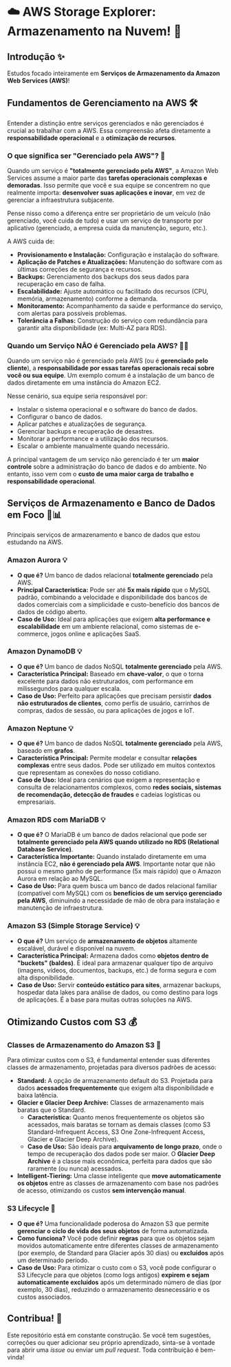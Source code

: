# ☁️ AWS Storage Explorer: Armazenamento na Nuvem! 🚀

## Introdução ✨

Estudos focado inteiramente em **Serviços de Armazenamento da Amazon Web Services (AWS)**! 

## Fundamentos de Gerenciamento na AWS 🛠️

Entender a distinção entre serviços gerenciados e não gerenciados é crucial ao trabalhar com a AWS. Essa compreensão afeta diretamente a **responsabilidade operacional** e a **otimização de recursos**.

### O que significa ser "Gerenciado pela AWS"? 🤔

Quando um serviço é **"totalmente gerenciado pela AWS"**, a Amazon Web Services assume a maior parte das **tarefas operacionais complexas e demoradas**. Isso permite que você e sua equipe se concentrem no que realmente importa: **desenvolver suas aplicações e inovar**, em vez de gerenciar a infraestrutura subjacente.

Pense nisso como a diferença entre ser proprietário de um veículo (não gerenciado, você cuida de tudo) e usar um serviço de transporte por aplicativo (gerenciado, a empresa cuida da manutenção, seguro, etc.).

A AWS cuida de:

* **Provisionamento e Instalação:** Configuração e instalação do software.
* **Aplicação de Patches e Atualizações:** Manutenção do software com as últimas correções de segurança e recursos.
* **Backups:** Gerenciamento dos backups dos seus dados para recuperação em caso de falha.
* **Escalabilidade:** Ajuste automático ou facilitado dos recursos (CPU, memória, armazenamento) conforme a demanda.
* **Monitoramento:** Acompanhamento da saúde e performance do serviço, com alertas para possíveis problemas.
* **Tolerância a Falhas:** Construção do serviço com redundância para garantir alta disponibilidade (ex: Multi-AZ para RDS).

### Quando um Serviço NÃO é Gerenciado pela AWS? 🧑‍💻

Quando um serviço não é gerenciado pela AWS (ou é **gerenciado pelo cliente**), a **responsabilidade por essas tarefas operacionais recai sobre você ou sua equipe**. Um exemplo comum é a instalação de um banco de dados diretamente em uma instância do Amazon EC2.

Nesse cenário, sua equipe seria responsável por:

* Instalar o sistema operacional e o software do banco de dados.
* Configurar o banco de dados.
* Aplicar patches e atualizações de segurança.
* Gerenciar backups e recuperação de desastres.
* Monitorar a performance e a utilização dos recursos.
* Escalar o ambiente manualmente quando necessário.

A principal vantagem de um serviço não gerenciado é ter um **maior controle** sobre a administração do banco de dados e do ambiente. No entanto, isso vem com o **custo de uma maior carga de trabalho e responsabilidade operacional**.


## Serviços de Armazenamento e Banco de Dados em Foco 💾📊

Principais serviços de armazenamento e banco de dados que estou estudando na AWS.

### Amazon Aurora 💡

* **O que é?** Um banco de dados relacional **totalmente gerenciado** pela AWS.
* **Principal Característica:** Pode ser até **5x mais rápido** que o MySQL padrão, combinando a velocidade e disponibilidade dos bancos de dados comerciais com a simplicidade e custo-benefício dos bancos de dados de código aberto.
* **Caso de Uso:** Ideal para aplicações que exigem **alta performance e escalabilidade** em um ambiente relacional, como sistemas de e-commerce, jogos online e aplicações SaaS.

### Amazon DynamoDB 💡

* **O que é?** Um banco de dados NoSQL **totalmente gerenciado** pela AWS.
* **Característica Principal:** Baseado em **chave-valor**, o que o torna excelente para dados não estruturados, com performance em milissegundos para qualquer escala.
* **Caso de Uso:** Perfeito para aplicações que precisam persistir **dados não estruturados de clientes**, como perfis de usuário, carrinhos de compras, dados de sessão, ou para aplicações de jogos e IoT.

### Amazon Neptune 💡

* **O que é?** Um banco de dados NoSQL **totalmente gerenciado** pela AWS, baseado em **grafos**.
* **Característica Principal:** Permite modelar e consultar **relações complexas** entre seus dados. Pode ser utilizado em muitos contextos que representam as conexões do nosso cotidiano.
* **Caso de Uso:** Ideal para cenários que exigem a representação e consulta de relacionamentos complexos, como **redes sociais, sistemas de recomendação, detecção de fraudes** e cadeias logísticas ou empresariais.

### Amazon RDS com MariaDB 💡

* **O que é?** O MariaDB é um banco de dados relacional que pode ser **totalmente gerenciado pela AWS quando utilizado no RDS (Relational Database Service)**.
* **Característica Importante:** Quando instalado diretamente em uma instância EC2, **não é gerenciado pela AWS**. Importante notar que não possui o mesmo ganho de performance (5x mais rápido) que o Amazon Aurora em relação ao MySQL.
* **Caso de Uso:** Para quem busca um banco de dados relacional familiar (compatível com MySQL) com os **benefícios de um serviço gerenciado pela AWS**, diminuindo a necessidade de mão de obra para instalação e manutenção de infraestrutura.

### Amazon S3 (Simple Storage Service) 💡

* **O que é?** Um serviço de **armazenamento de objetos** altamente escalável, durável e disponível na nuvem.
* **Característica Principal:** Armazena dados como **objetos dentro de "buckets" (baldes)**. É ideal para armazenar qualquer tipo de arquivo (imagens, vídeos, documentos, backups, etc.) de forma segura e com alta disponibilidade.
* **Caso de Uso:** Servir **conteúdo estático para sites**, armazenar backups, hospedar data lakes para análise de dados, ou como destino para logs de aplicações. É a base para muitas outras soluções na AWS.


## Otimizando Custos com S3 💰

### Classes de Armazenamento do Amazon S3 📂

Para otimizar custos com o S3, é fundamental entender suas diferentes classes de armazenamento, projetadas para diversos padrões de acesso:

* **Standard:** A opção de armazenamento default do S3. Projetada para dados **acessados frequentemente** que exigem alta disponibilidade e baixa latência.
* **Glacier e Glacier Deep Archive:** Classes de armazenamento mais baratas que o Standard.
    * **Característica:** Quanto menos frequentemente os objetos são acessados, mais baratas se tornam as demais classes (como S3 Standard-Infrequent Access, S3 One Zone-Infrequent Access, Glacier e Glacier Deep Archive).
    * **Caso de Uso:** São ideais para **arquivamento de longo prazo**, onde o tempo de recuperação dos dados pode ser maior. O **Glacier Deep Archive** é a classe mais econômica, perfeita para dados que são raramente (ou nunca) acessados.
* **Intelligent-Tiering:** Uma classe inteligente que **move automaticamente os objetos** entre as classes de armazenamento com base nos padrões de acesso, otimizando os custos **sem intervenção manual**.

### S3 Lifecycle 🔄

* **O que é?** Uma funcionalidade poderosa do Amazon S3 que permite **gerenciar o ciclo de vida dos seus objetos** de forma automatizada.
* **Como funciona?** Você pode definir **regras** para que os objetos sejam movidos automaticamente entre diferentes classes de armazenamento (por exemplo, de Standard para Glacier após 30 dias) ou **excluídos** após um determinado período.
* **Caso de Uso:** Para otimizar o custo com o S3, você pode configurar o S3 Lifecycle para que objetos (como logs antigos) **expirem e sejam automaticamente excluídos** após um determinado número de dias (por exemplo, 30 dias), reduzindo o armazenamento desnecessário e os custos associados.


## Contribua! 🤝

Este repositório está em constante construção. Se você tem sugestões, correções ou quer adicionar seu próprio aprendizado, sinta-se à vontade para abrir uma *issue* ou enviar um *pull request*. Toda contribuição é bem-vinda!

